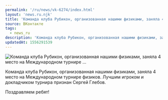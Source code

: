 ```yaml
---
permalink: '/ru/news/vk-6274/index.html'
layout: 'news.ru.njk'
title: 'Команда клуба Рубикон, организованная нашими физиками, заняла 4 место на Международном турнире …'
source: ВКонтакте
tags:
  - news_ru
description: 'Команда клуба Рубикон, организованная нашими физиками, заняла 4 место на Международном турнире …'
updatedAt: 1556291539
---
```

![Команда клуба Рубикон, организованная нашими физиками, заняла 4 место на Международном турнире …](https://sun9-73.userapi.com/impf/c845418/v845418084/1f3541/lxNWyNZi-sE.jpg?size=1280x960&quality=96&sign=51c75557f1a5a1569a22f4c7920b25b9&c_uniq_tag=tQlAal5jVf4odUzLGk33E8CQg6KSPy87UHr7WyeR3ds&type=album)

Команда клуба Рубикон, организованная нашими физиками, заняла 4 место на Международном турнире физиков. Лучшим игроком и докладчиком турнира признан Сергей Глебов.

Поздравляем ребят!
